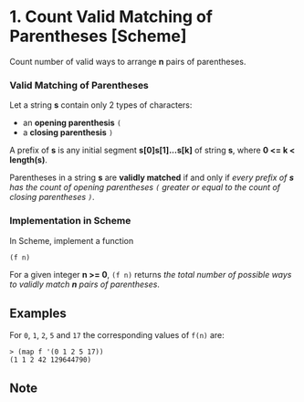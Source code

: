 # 1. Count Valid Matching of Parentheses [Scheme]

Count number of valid ways to arrange **n** pairs of parentheses.

### Valid Matching of Parentheses

Let a string **s** contain only 2 types of characters:
* an **opening parenthesis** `(`
* a **closing parenthesis** `)`

A prefix of **s** is any initial segment **s[0]s[1]...s[k]** of string **s**, where **0 <= k < length(s)**.

Parentheses in a string **s** are **validly matched** if and only if
*every prefix of **s** has the count of opening parentheses `(` greater or equal to the count of closing parentheses `)`*.

### Implementation in Scheme

In Scheme, implement a function
```scheme
(f n)
``` 
For a given integer **n >= 0**, `(f n)` returns *the total number of possible ways to validly match **n** pairs of parentheses*.

## Examples
For `0`, `1`, `2`, `5` and `17` the corresponding values of `f(n)` are:
```
> (map f '(0 1 2 5 17))
(1 1 2 42 129644790)
```

## Note
